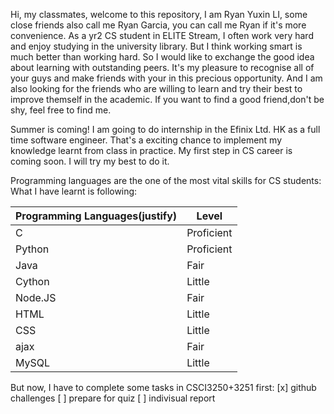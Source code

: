 Hi, my classmates, welcome to this repository, I am Ryan Yuxin LI, some close friends also call me Ryan Garcia, you can call me Ryan if it's more convenience.
As a yr2 CS student in ELITE Stream, I often work very hard and enjoy studying in the university library. But I think working smart is much better than working hard. So I would like to exchange the good idea about learning with outstanding peers. It's my pleasure to recognise all of your guys and make friends with your in this precious opportunity. And I am also looking for the friends who are willing to learn and try their best to improve themself in the academic. If you want to find a good friend,don't be shy, feel free to find me.

Summer is coming! I am going to do internship in the Efinix Ltd. HK as a full time software engineer. That's a exciting chance to implement my knowledge learnt from class in practice. My first step in CS career is coming soon. I will try my best to do it.

Programming languages are the one of the most vital skills for CS students:
What I have learnt is following:

| Programming Languages(justify) | Level |
|-----------------------| ------------- |
| C                     | Proficient    |
| Python                | Proficient    |
| Java                  | Fair          |
| Cython                | Little        |
| Node.JS               | Fair          |
| HTML                  | Little        |
| CSS                   | Little        |
| ajax                  | Fair          |
| MySQL                 | Little        |


But now, I have to complete some tasks in CSCI3250+3251 first:
[x] github challenges
[ ] prepare for quiz
[ ] indivisual report

